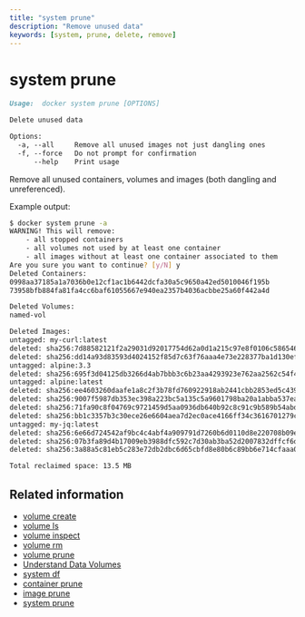 ```yaml
---
title: "system prune"
description: "Remove unused data"
keywords: [system, prune, delete, remove]
---
```


# system prune

```markdown
Usage:	docker system prune [OPTIONS]

Delete unused data

Options:
  -a, --all     Remove all unused images not just dangling ones
  -f, --force   Do not prompt for confirmation
      --help    Print usage
```

Remove all unused containers, volumes and images (both dangling and unreferenced).

Example output:

```bash
$ docker system prune -a
WARNING! This will remove:
	- all stopped containers
	- all volumes not used by at least one container
	- all images without at least one container associated to them
Are you sure you want to continue? [y/N] y
Deleted Containers:
0998aa37185a1a7036b0e12cf1ac1b6442dcfa30a5c9650a42ed5010046f195b
73958bfb884fa81fa4cc6baf61055667e940ea2357b4036acbbe25a60f442a4d

Deleted Volumes:
named-vol

Deleted Images:
untagged: my-curl:latest
deleted: sha256:7d88582121f2a29031d92017754d62a0d1a215c97e8f0106c586546e7404447d
deleted: sha256:dd14a93d83593d4024152f85d7c63f76aaa4e73e228377ba1d130ef5149f4d8b
untagged: alpine:3.3
deleted: sha256:695f3d04125db3266d4ab7bbb3c6b23aa4293923e762aa2562c54f49a28f009f
untagged: alpine:latest
deleted: sha256:ee4603260daafe1a8c2f3b78fd760922918ab2441cbb2853ed5c439e59c52f96
deleted: sha256:9007f5987db353ec398a223bc5a135c5a9601798ba20a1abba537ea2f8ac765f
deleted: sha256:71fa90c8f04769c9721459d5aa0936db640b92c8c91c9b589b54abd412d120ab
deleted: sha256:bb1c3357b3c30ece26e6604aea7d2ec0ace4166ff34c3616701279c22444c0f3
untagged: my-jq:latest
deleted: sha256:6e66d724542af9bc4c4abf4a909791d7260b6d0110d8e220708b09e4ee1322e1
deleted: sha256:07b3fa89d4b17009eb3988dfc592c7d30ab3ba52d2007832dffcf6d40e3eda7f
deleted: sha256:3a88a5c81eb5c283e72db2dbc6d65cbfd8e80b6c89bb6e714cfaaa0eed99c548

Total reclaimed space: 13.5 MB
```

## Related information

* [volume create](volume_create.md)
* [volume ls](volume_ls.md)
* [volume inspect](volume_inspect.md)
* [volume rm](volume_rm.md)
* [volume prune](volume_prune.md)
* [Understand Data Volumes](https://docs.docker.com/engine/tutorials/dockervolumes/)
* [system df](system_df.md)
* [container prune](container_prune.md)
* [image prune](image_prune.md)
* [system prune](system_prune.md)
